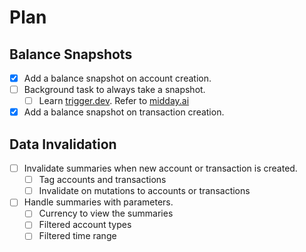 # Plan

## Balance Snapshots

- [x] Add a balance snapshot on account creation.
- [ ] Background task to always take a snapshot.
  - [ ] Learn [trigger.dev](https://trigger.dev). Refer to [midday.ai](https://github.com/midday-ai/midday)
- [x] Add a balance snapshot on transaction creation.

## Data Invalidation

- [ ] Invalidate summaries when new account or transaction is created.
  - [ ] Tag accounts and transactions
  - [ ] Invalidate on mutations to accounts or transactions
- [ ] Handle summaries with parameters.
  - [ ] Currency to view the summaries
  - [ ] Filtered account types
  - [ ] Filtered time range
